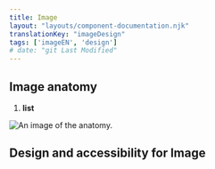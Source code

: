 ```yaml
---
title: Image
layout: "layouts/component-documentation.njk"
translationKey: "imageDesign"
tags: ['imageEN', 'design']
# date: "git Last Modified"
---
```


## Image anatomy

<ol class="anatomy-list">
  <li><strong>list</strong></li>
</ol>

<img class="b-sm b-default p-400" src="/images/{local}/components/anatomy/gcds-image-anatomy.svg" alt="An image of the anatomy." />

## Design and accessibility for Image
